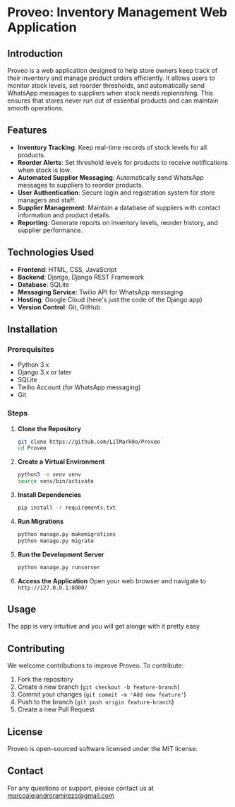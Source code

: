 # Proveo: Inventory Management Web Application

## Introduction
Proveo is a web application designed to help store owners keep track of their inventory and manage product orders efficiently. It allows users to monitor stock levels, set reorder thresholds, and automatically send WhatsApp messages to suppliers when stock needs replenishing. This ensures that stores never run out of essential products and can maintain smooth operations.

## Features
- **Inventory Tracking**: Keep real-time records of stock levels for all products.
- **Reorder Alerts**: Set threshold levels for products to receive notifications when stock is low.
- **Automated Supplier Messaging**: Automatically send WhatsApp messages to suppliers to reorder products.
- **User Authentication**: Secure login and registration system for store managers and staff.
- **Supplier Management**: Maintain a database of suppliers with contact information and product details.
- **Reporting**: Generate reports on inventory levels, reorder history, and supplier performance.

## Technologies Used
- **Frontend**: HTML, CSS, JavaScript
- **Backend**: Django, Django REST Framework
- **Database**: SQLite
- **Messaging Service**: Twilio API for WhatsApp messaging
- **Hosting**: Google Cloud (here's just the code of the Django app)
- **Version Control**: Git, GitHub

## Installation

### Prerequisites
- Python 3.x
- Django 3.x or later
- SQLite
- Twilio Account (for WhatsApp messaging)
- Git

### Steps
1. **Clone the Repository**
   ```bash
   git clone https://github.com/LilMark0o/Proveo
   cd Proveo
   ```

2. **Create a Virtual Environment**
   ```bash
   python3 -m venv venv
   source venv/bin/activate
   ```

3. **Install Dependencies**
   ```bash
   pip install -r requirements.txt
   ```

4. **Run Migrations**
   ```bash
   python manage.py makemigrations
   python manage.py migrate
   ```
   
5. **Run the Development Server**
   ```bash
   python manage.py runserver
   ```

6. **Access the Application**
   Open your web browser and navigate to `http://127.0.0.1:8000/`

## Usage

The app is very intuitive and you will get alonge with it pretty easy

## Contributing
We welcome contributions to improve Proveo. To contribute:
1. Fork the repository
2. Create a new branch (`git checkout -b feature-branch`)
3. Commit your changes (`git commit -m 'Add new feature'`)
4. Push to the branch (`git push origin feature-branch`)
5. Create a new Pull Request

## License
Proveo is open-sourced software licensed under the MIT license.

## Contact
For any questions or support, please contact us at marcoalejandroramirezc@gmail.com
